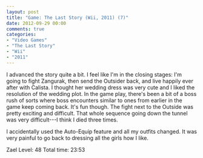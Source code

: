```yaml
---
layout: post
title: "Game: The Last Story (Wii, 2011) (7)"
date: 2012-09-29 00:00
comments: true
categories:
- "Video Games"
- "The Last Story"
- "Wii"
- "2011"
---
```


I advanced the story quite a bit. I feel like I'm in the closing
stages: I'm going to fight Zangurak, then send the Outsider back,
and live happily ever after with Calista. I thought her wedding
dress was very cute and I liked the resolution of the wedding
plot. In the game play, there's been a bit of a boss rush of sorts
where boss encounters similar to ones from earlier in the game
keep coming back. It's fun though. The fight next to the Outside
was pretty exciting and difficult. That whole sequence going down
the tunnel was very difficult---I think I died three times.

I accidentally used the Auto-Equip feature and all my outfits
changed. It was very painful to go back to dressing all the girls
how I like.

Zael Level: 48
Total time: 23:53

